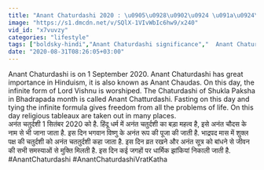 ```yaml
---
title: "Anant Chaturdashi 2020 : \u0905\u0928\u0902\u0924 \u091a\u0924\u0941\u0930\u094d\u0926\u0936\u0940 \u0935\u094d\u0930\u0924 \u0915\u0925\u093e \u0964 Anant Chaturdashi Vrat Katha \u0964 Boldsky"
image: "https://s1.dmcdn.net/v/SQlX-1VIvWbIc6hw9/x240"
vid_id: "x7vuvzy"
categories: "lifestyle"
tags: ["boldsky-hindi","Anant Chaturdashi significance","  Anant Chaturdashi puja vidhi"]
date: "2020-08-31T08:26:05+03:00"
---
```

Anant Chaturdashi is on 1 September 2020. Anant Chaturdashi has great importance in Hinduism, it is also known as Anant Chaudas. On this day, the infinite form of Lord Vishnu is worshiped. The Chaturdashi of Shukla Paksha in Bhadrapada month is called Anant Chatturdashi. Fasting on this day and tying the infinite formula gives freedom from all the problems of life. On this day religious tableaux are taken out in many places.  <br>अनंत चतुर्दशी 1 सितंबर 2020 को है. हिंदू धर्म में अनंत चतुर्दशी का बड़ा महत्व है, इसे अनंत चौदस के नाम से भी जाना जाता है. इस दिन भगवान विष्णु के अनंत रूप की पूजा की जाती है. भाद्रपद मास में शुक्ल पक्ष की चतुर्दशी को अनंत चततुर्दशी कहा जाता है. इस दिन व्रत रखने और अनंत सूत्र को बांधने से जीवन की सभी समस्याओं से मुक्ति मिलती है. इस दिन कई जगहों पर धार्मिक झांकियां निकाली जाती है.  <br>#AnantChaturdashi     #AnantChaturdashiVratKatha
